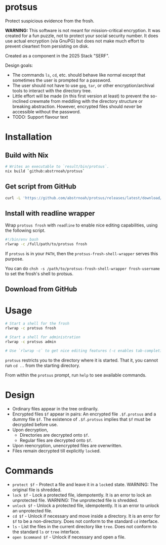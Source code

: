 # protsus

Protect suspicious evidence from the frosh.

__WARNING:__ This software is not meant for mission-critical encryption. It was created for a fun puzzle, not to protect your social security number. It does use actual encryption (via GnuPG) but does not make much effort to prevent cleartext from persisting on disk.

Created as a component in the 2025 Stack "SERF".

Design goals:
* The commands `ls`, `cd`, etc. should behave like normal except that sometimes the user is prompted for a password.
* The user should not have to use `gpg`, `tar`, or other encryption/archival tools to interact with the directory tree.
* Little effort will be made (in this first version at least) to prevent the so-inclined crewmate from meddling with the directory structure or breaking abstraction. However, encrypted files should _never_ be accessible without the password.
* TODO: Support flavour text

# Installation

## Build with Nix
```sh
# Writes an executable to `result/bin/protsus`.
nix build `github:abstrnoah/protsus`
```

## Get script from GitHub
```sh
curl -L 'https://github.com/abstrnoah/protsus/releases/latest/download/protsus'
```

## Install with readline wrapper
Wrap `protsus frosh` with `readline` to enable nice editing capabilities, using the following script.

```sh
#!/bin/env bash
rlwrap -c /full/path/to/protsus frosh
```

If `protsus` is in your `PATH`, then the `protsus-frosh-shell-wrapper` serves this purpose.

You can do `chsh -s /path/to/protsus-frosh-shell-wrapper frosh-username` to set the frosh's shell to protsus.

## Download from GitHub

# Usage

```sh
# Start a shell for the frosh
rlwrap -c protsus frosh

# Start a shell for administration
rlwrap -c protsus admin

# Use `rlwrap -c` to get nice editing features (-c enables tab-completion).
```

`protsus` restricts you to the directory where it is started. That it, you cannot run `cd ..` from the starting directory.

From within the `protsus` prompt, run `help` to see available commands.

# Design

* Ordinary files appear in the tree ordinarily.
* Encrypted files `$f` appear in pairs: An encrypted file `.$f.protsus` and a dummy file `$f`. The existence of `.$f.protsus` implies that `$f` must be decrypted before use.
* Upon decryption,
    * Directories are decrypted onto `$f`.
    * Regular files are decrypted onto `$f`.
* Upon reencryption, unencrypted files are overwritten.
* Files remain decrypted till explicitly `lock`ed.

# Commands

* `protect $f` - Protect a file and leave it in a `lock`ed state. WARNING: The original file is shredded.
* `lock $f` - Lock a protected file, idempotently. It is an error to lock an unprotected file. WARNING: The unprotected file is shredded.
* `unlock $f` - Unlock a protected file, idempotently. It is an error to unlock an unprotected file.
* `cd $f` - Unlock if necessary and move inside a directory. It is an error for `$f` to be a non-directory. Does not conform to the standard `cd` interface.
* `ls` - List the files in the current directory like `tree`. Does not conform to the standard `ls` or `tree` interface.
* `open $command $f` - Unlock if necessary and open a file.
